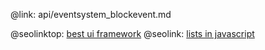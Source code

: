 @link: api/eventsystem_blockevent.md

@seolinktop: [best ui framework](https://webix.com)
@seolink: [lists in javascript](https://webix.com/widget/list/)